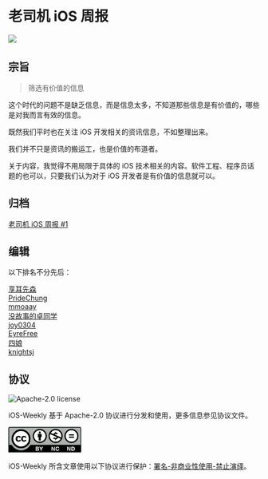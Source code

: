 # 老司机 iOS 周报

[![](https://img.shields.io/badge/made%20with-%3C3-orange.svg)](https://raw.githubusercontent.com/EyreFree/EFQRCode/assets/icon/MadeWith%3C3.png)

## 宗旨

> 筛选有价值的信息

这个时代的问题不是缺乏信息，而是信息太多，不知道那些信息是有价值的，哪些是对我而言有效的信息。

既然我们平时也在关注 iOS 开发相关的资讯信息，不如整理出来。

我们并不只是资讯的搬运工，也是价值的布道者。

关于内容，我觉得不用局限于具体的 iOS 技术相关的内容。软件工程、程序员话题的也可以，只要我们认为对于 iOS 开发者是有价值的信息就可以。

## 归档

[老司机 iOS 周报 #1](/Reports/%231.md)

## 编辑

以下排名不分先后：

[享耳先森](https://github.com/iblacksun)  
[PrideChung](https://github.com/PrideChung)  
[mmoaay](https://github.com/mmoaay)  
[没故事的卓同学](https://github.com/lacklock)  
[joy0304](https://github.com/joy0304)  
[EyreFree](https://github.com/EyreFree)  
[四娘](https://github.com/kemchenj)  
[knightsj](https://github.com/knightsj)  

## 协议

<img alt="Apache-2.0 license" src="https://lucene.apache.org/images/mantle-power.png" width="128">

iOS-Weekly 基于 Apache-2.0 协议进行分发和使用，更多信息参见协议文件。

<img src='https://raw.githubusercontent.com/EyreFree/EFArticles/master/res/cc-by-nc-nd.png' width='145.77' height='51'/>

iOS-Weekly 所含文章使用以下协议进行保护：[署名-非商业性使用-禁止演绎](http://creativecommons.org/licenses/by-nc-nd/3.0/cn/)。
